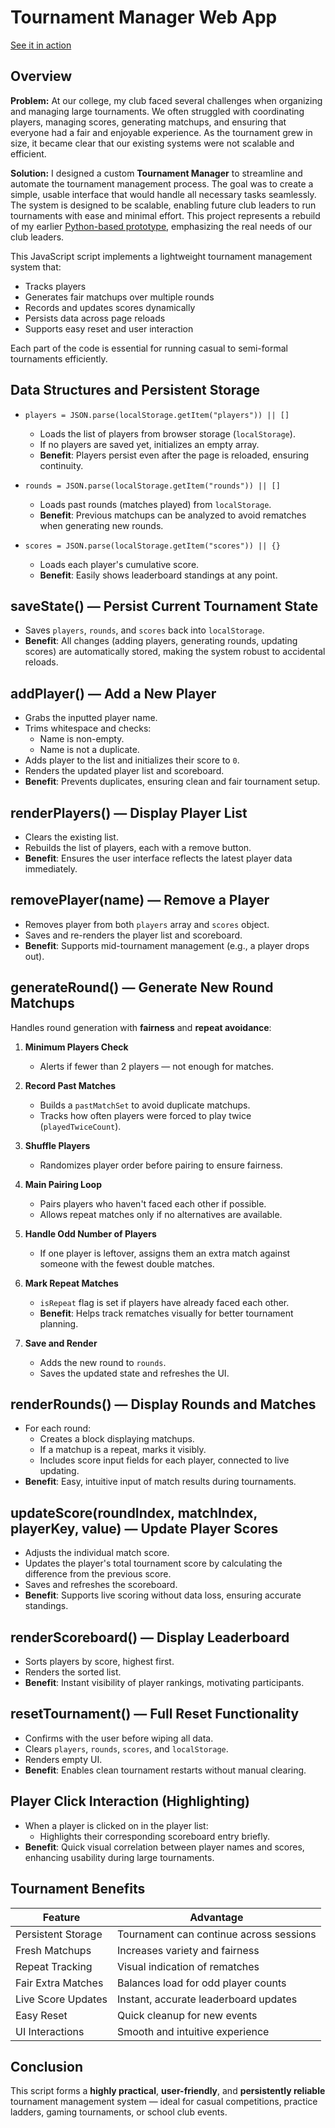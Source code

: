 # Tournament Manager Web App
[See it in action](https://berthashipper.github.io/ping-pong-tournament-website/)

## Overview

**Problem:** At our college, my club faced several challenges when organizing and managing large tournaments. We often struggled with coordinating players, managing scores, generating matchups, and ensuring that everyone had a fair and enjoyable experience. As the tournament grew in size, it became clear that our existing systems were not scalable and efficient.

**Solution:** I designed a custom **Tournament Manager** to streamline and automate the tournament management process. The goal was to create a simple, usable interface that would handle all necessary tasks seamlessly. The system is designed to be scalable, enabling future club leaders to run tournaments with ease and minimal effort. This project represents a rebuild of my earlier [Python-based prototype](https://github.com/berthashipper/Tournament-Manager-Application), emphasizing the real needs of our club leaders.

This JavaScript script implements a lightweight tournament management system that:

- Tracks players
- Generates fair matchups over multiple rounds
- Records and updates scores dynamically
- Persists data across page reloads
- Supports easy reset and user interaction

Each part of the code is essential for running casual to semi-formal tournaments efficiently.

## Data Structures and Persistent Storage

- `players = JSON.parse(localStorage.getItem("players")) || []`
  - Loads the list of players from browser storage (`localStorage`).
  - If no players are saved yet, initializes an empty array.
  - **Benefit**: Players persist even after the page is reloaded, ensuring continuity.

- `rounds = JSON.parse(localStorage.getItem("rounds")) || []`
  - Loads past rounds (matches played) from `localStorage`.
  - **Benefit**: Previous matchups can be analyzed to avoid rematches when generating new rounds.

- `scores = JSON.parse(localStorage.getItem("scores")) || {}`
  - Loads each player's cumulative score.
  - **Benefit**: Easily shows leaderboard standings at any point.

## saveState() — Persist Current Tournament State

- Saves `players`, `rounds`, and `scores` back into `localStorage`.
- **Benefit**: All changes (adding players, generating rounds, updating scores) are automatically stored, making the system robust to accidental reloads.

## addPlayer() — Add a New Player

- Grabs the inputted player name.
- Trims whitespace and checks:
  - Name is non-empty.
  - Name is not a duplicate.
- Adds player to the list and initializes their score to `0`.
- Renders the updated player list and scoreboard.
- **Benefit**: Prevents duplicates, ensuring clean and fair tournament setup.

## renderPlayers() — Display Player List

- Clears the existing list.
- Rebuilds the list of players, each with a remove button.
- **Benefit**: Ensures the user interface reflects the latest player data immediately.

## removePlayer(name) — Remove a Player

- Removes player from both `players` array and `scores` object.
- Saves and re-renders the player list and scoreboard.
- **Benefit**: Supports mid-tournament management (e.g., a player drops out).

## generateRound() — Generate New Round Matchups

Handles round generation with **fairness** and **repeat avoidance**:

1. **Minimum Players Check**
   - Alerts if fewer than 2 players — not enough for matches.

2. **Record Past Matches**
   - Builds a `pastMatchSet` to avoid duplicate matchups.
   - Tracks how often players were forced to play twice (`playedTwiceCount`).

3. **Shuffle Players**
   - Randomizes player order before pairing to ensure fairness.

4. **Main Pairing Loop**
   - Pairs players who haven't faced each other if possible.
   - Allows repeat matches only if no alternatives are available.

5. **Handle Odd Number of Players**
   - If one player is leftover, assigns them an extra match against someone with the fewest double matches.

6. **Mark Repeat Matches**
   - `isRepeat` flag is set if players have already faced each other.
   - **Benefit**: Helps track rematches visually for better tournament planning.

7. **Save and Render**
   - Adds the new round to `rounds`.
   - Saves the updated state and refreshes the UI.

## renderRounds() — Display Rounds and Matches

- For each round:
  - Creates a block displaying matchups.
  - If a matchup is a repeat, marks it visibly.
  - Includes score input fields for each player, connected to live updating.
- **Benefit**: Easy, intuitive input of match results during tournaments.

## updateScore(roundIndex, matchIndex, playerKey, value) — Update Player Scores

- Adjusts the individual match score.
- Updates the player's total tournament score by calculating the difference from the previous score.
- Saves and refreshes the scoreboard.
- **Benefit**: Supports live scoring without data loss, ensuring accurate standings.

## renderScoreboard() — Display Leaderboard

- Sorts players by score, highest first.
- Renders the sorted list.
- **Benefit**: Instant visibility of player rankings, motivating participants.

## resetTournament() — Full Reset Functionality

- Confirms with the user before wiping all data.
- Clears `players`, `rounds`, `scores`, and `localStorage`.
- Renders empty UI.
- **Benefit**: Enables clean tournament restarts without manual clearing.

## Player Click Interaction (Highlighting)

- When a player is clicked on in the player list:
  - Highlights their corresponding scoreboard entry briefly.
- **Benefit**: Quick visual correlation between player names and scores, enhancing usability during large tournaments.

## Tournament Benefits

| Feature              | Advantage                                                      |
|----------------------|----------------------------------------------------------------|
| Persistent Storage   | Tournament can continue across sessions                       |
| Fresh Matchups       | Increases variety and fairness                                |
| Repeat Tracking      | Visual indication of rematches                               |
| Fair Extra Matches   | Balances load for odd player counts                           |
| Live Score Updates   | Instant, accurate leaderboard updates                         |
| Easy Reset           | Quick cleanup for new events                                  |
| UI Interactions      | Smooth and intuitive experience                               |

## Conclusion

This script forms a **highly practical**, **user-friendly**, and **persistently reliable** tournament management system — ideal for casual competitions, practice ladders, gaming tournaments, or school club events.
